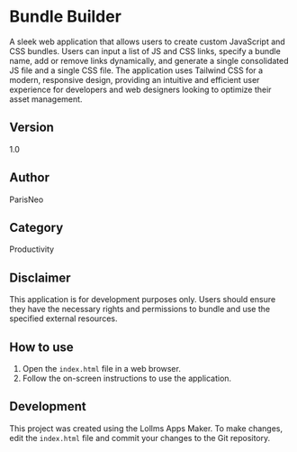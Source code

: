 
# Bundle Builder

A sleek web application that allows users to create custom JavaScript and CSS bundles. Users can input a list of JS and CSS links, specify a bundle name, add or remove links dynamically, and generate a single consolidated JS file and a single CSS file. The application uses Tailwind CSS for a modern, responsive design, providing an intuitive and efficient user experience for developers and web designers looking to optimize their asset management.

## Version
1.0

## Author
ParisNeo

## Category
Productivity

## Disclaimer
This application is for development purposes only. Users should ensure they have the necessary rights and permissions to bundle and use the specified external resources.

## How to use
1. Open the `index.html` file in a web browser.
2. Follow the on-screen instructions to use the application.

## Development
This project was created using the Lollms Apps Maker. To make changes, edit the `index.html` file and commit your changes to the Git repository.
